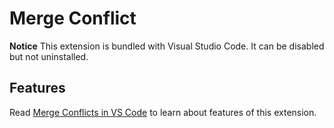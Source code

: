 # Merge Conflict

**Notice** This extension is bundled with Visual Studio Code. It can be disabled but not uninstalled.

## Features

Read [Merge Conflicts in VS Code](https://code.visualstudio.com/docs/editor/versioncontrol#_merge-conflicts) to learn about features of this extension.
